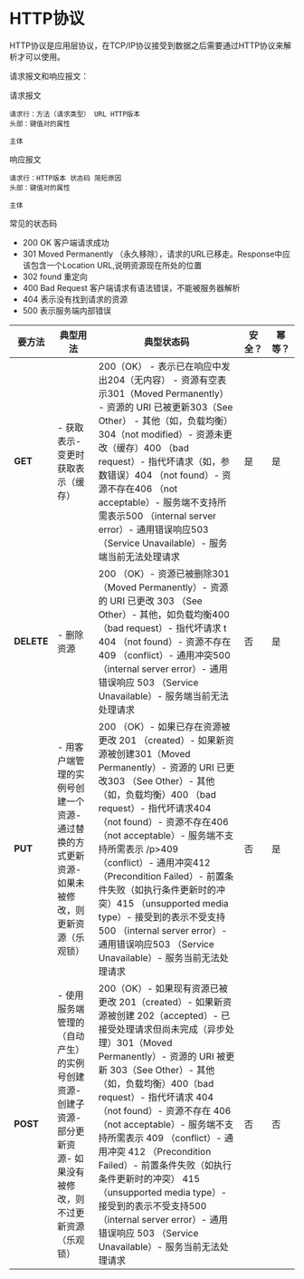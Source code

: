 # HTTP协议

HTTP协议是应用层协议，在TCP/IP协议接受到数据之后需要通过HTTP协议来解析才可以使用。

请求报文和响应报文：

请求报文

```http
请求行：方法（请求类型） URL HTTP版本
头部：键值对的属性

主体
```

响应报文

```http
请求行：HTTP版本 状态码 简短原因
头部：键值对的属性

主体
```



常见的状态码

- 200 OK 客户端请求成功
- 301 Moved Permanently （永久移除），请求的URL已移走。Response中应该包含一个Location URL,说明资源现在所处的位置
- 302 found 重定向
- 400 Bad Request 客户端请求有语法错误，不能被服务器解析
- 404 表示没有找到请求的资源
- 500 表示服务端内部错误

| **要方法** | **典型用法**                                                 | **典型状态码**                                               | **安全？** | **幂等？** |
| ---------- | ------------------------------------------------------------ | ------------------------------------------------------------ | ---------- | ---------- |
| **GET**    | - 获取表示- 变更时获取表示（缓存）                           | 200（OK） - 表示已在响应中发出204（无内容） - 资源有空表示301（Moved Permanently） - 资源的 URI 已被更新303（See Other） - 其他（如，负载均衡）304（not modified）- 资源未更改（缓存）400 （bad request）- 指代坏请求（如，参数错误）404 （not found）- 资源不存在406 （not acceptable）- 服务端不支持所需表示500 （internal server error）- 通用错误响应503 （Service Unavailable）- 服务端当前无法处理请求 | 是         | 是         |
| **DELETE** | - 删除资源                                                   | 200 （OK）- 资源已被删除301 （Moved Permanently）- 资源的 URI 已更改  303 （See Other）- 其他，如负载均衡400 （bad request）- 指代坏请求 t  404 （not found）- 资源不存在  409 （conflict）- 通用冲突500 （internal server error）- 通用错误响应  503 （Service Unavailable）- 服务端当前无法处理请求 | 否         | 是         |
| **PUT**    | - 用客户端管理的实例号创建一个资源- 通过替换的方式更新资源- 如果未被修改，则更新资源（乐观锁） | 200 （OK）- 如果已存在资源被更改  201 （created）- 如果新资源被创建301（Moved Permanently）- 资源的 URI 已更改303 （See Other）- 其他（如，负载均衡）400 （bad request）- 指代坏请求404 （not found）- 资源不存在406 （not acceptable）- 服务端不支持所需表示 /p>409 （conflict）- 通用冲突412 （Precondition Failed）- 前置条件失败（如执行条件更新时的冲突）415 （unsupported media type）- 接受到的表示不受支持500 （internal server error）- 通用错误响应503 （Service Unavailable）- 服务当前无法处理请求 | 否         | 是         |
| **POST**   | - 使用服务端管理的（自动产生）的实例号创建资源- 创建子资源- 部分更新资源- 如果没有被修改，则不过更新资源（乐观锁） | 200（OK）- 如果现有资源已被更改  201（created）- 如果新资源被创建  202（accepted）- 已接受处理请求但尚未完成（异步处理）301（Moved Permanently）- 资源的 URI 被更新  303（See Other）- 其他（如，负载均衡）400（bad request）- 指代坏请求  404 （not found）- 资源不存在  406 （not acceptable）- 服务端不支持所需表示  409 （conflict）- 通用冲突  412 （Precondition Failed）- 前置条件失败（如执行条件更新时的冲突）  415 （unsupported media type）- 接受到的表示不受支持500 （internal server error）- 通用错误响应  503 （Service Unavailable）- 服务当前无法处理请求 | 否         | 否         |